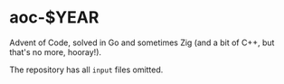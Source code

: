 # aoc-$YEAR

Advent of Code, solved in Go and sometimes Zig (and a bit of C++, but that's no
more, hooray!).

The repository has all `input` files omitted.
